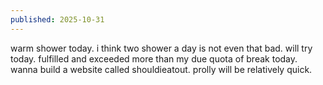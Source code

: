 ```yaml
---
published: 2025-10-31
---
```


warm shower today. i think two shower a day is not even that bad. will try today. fulfilled and exceeded more than my due quota of break today. wanna build a website called shouldieatout. prolly will be relatively quick.